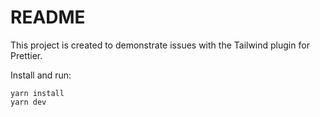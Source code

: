 # README

This project is created to demonstrate issues with the Tailwind plugin for Prettier.

Install and run:

```
yarn install
yarn dev
```
